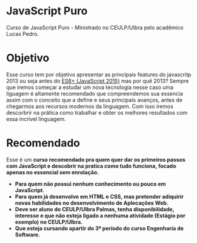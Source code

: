 # JavaScript Puro
Curso de JavaScript Puro - Ministrado no CEULP/Ulbra pelo acadêmico Lucas Pedro.

# Objetivo
<p>Esse curso tem por objetivo apresentar as principais features do javascritp 2013 ou seja antes do <a href="https://scrimba.com/g/gintrotoes6" title="Novas features JavaScript">ES6+ (JavaScript 2015)</a> mas por quê 2013? Sempre que iremos começar a estudar um nova tecnologia nesse caso uma liguagem é altamente recomendado que compreendemos sua essencia assim com o conceito que a define e seus principais avanços, antes de chegarmos aos recursos modernos da linguagem. Com isso iremos descorbrir na prática como trabalhar e obter os melhores resultados com essa incrível linguagem.</p>

# Recomendado
<p> Esse é um <b>curso<b> recomendado pra quem quer dar os primeiros passos com <b>JavaScript</b> e descobrir na pratica como tudo funciona, focado apenas no essencial sem enrolação.
</p>
<ul>
    <li>Para quem não possui nenhum conhecimento ou pouco em JavaScript.</li>
    <li>Para quem já desenvolve em HTML e CSS, mas pretender adiquirir novas habilidades no desenvolvimento de Aplecações Web.</li>
    <li>Deve ser aluno do CEULP/Ulbra Palmas, tenha disponibilidade, interesse e que não esteja ligado a nenhuma atividade (Estágio por exemplo) no CEULP/Ulbra.</li>
    <li>Que esteja cursando apartir do 3ª período do curso Engenharia de Software.</li>
</ul>